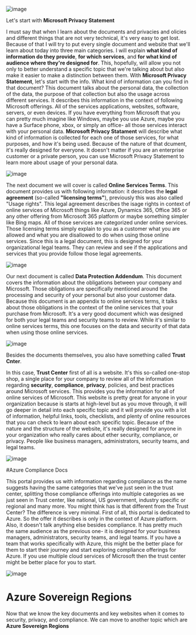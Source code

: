 ![image](https://github.com/user-attachments/assets/8204ed7d-51d6-4298-9818-0c1d92c24c0d)

Let's start with **Microsoft Privacy Statement**

I must say that when I learn about the documents and privacies and olicies and different things that are not very technical, it's very easy to get lost. Because of that I will try to put every single  document and website that we'll learn about today into three main categories. I will explain **what kind of information do they provide**, **for which services**, and **for what kind of audience where they're designed for**.
This, hopefully, will allow you not only to better understand a specific topic that we're talking about but also make it easier to make a distinction between them. 
With **Microsoft Privacy Statement**, let's start with the info. What kind of information can you find in that document? This document talks about the personal data, the collection of the data, the purpose of that collection but also the usage across different services. 
It describes this information in the context of following Microsoft offerings. All of the services applications, websites, software, servers, or even devices. If you have everything from Microsoft that you can pretty much imagine like Windows, maybe you use Azure, maybe you have a Surface phone, xbox, or simply an office- all those services interact with your personal data. **Microsoft Privacy Statament** will describe what kind of information is collected for each one of those services, for what purposes, and how it's being used. Because of the nature of that dcument, it's really designed for everyone. It doesn't matter if you are an enterprise customer or a private person, you can use Microsoft Privacy Statement to learn more about usage of your personal data. 

![image](https://github.com/user-attachments/assets/43a2caa3-4b32-4c01-aa00-130e76835dc3)


The next document we will cover is called **Online Services Terms**. This document provides us with following information: it describes the **legal agreement** (so-called **"licensing terms"**), previously this was also called "Usage rights". This legal agreement describes the isage rights in context of online services of Microsoft things like Azure, Dynamics 365, Office 365 or any other offering from Microsoft 365 platform or maybe something simpler like Bing maps. All of those services are categorized under online services. Those licensing terms simply explain to you as a customer what you are allowed and what you are disallowed to do when using those online services. Since this is a legal document, this is designed for your organizational legal teams. They can review and see if the applications and services that you provide follow those legal agreements. 

![image](https://github.com/user-attachments/assets/8cc73e25-5c03-40ce-bce9-3a206f362af0)



Our next document is called **Data Protection Addendum**. This document covers the information about the obligations  between your company and Microsoft. Those obligations are specifically mentioned around the processing and security of your personal but also your customer data. Because this document is an appendix to online services terms, it talks about those obligations in the context of the online services that your purchase from Microsoft. It's a very good document which was designed for both your legal teams and security teams to review. While it's similar to online services terms, this one focuses on the data and security of that data when using those online services. 

![image](https://github.com/user-attachments/assets/5d66071e-8195-44a5-b275-a5edf0c0911f)


Besides the documents themselves, you also have something called **Trust Cnter**.

In this case, **Trust Center** first of all is a website. It's this so-called one-stop shop, a single place for your company to review all of the information regarding **security**, **compliance**, **privacy**, policies, and best practices around Microsoft services. This provides you the information for all of online services of Microsoft. This website is pretty great for anyone in your organization because is starts at high-level but as you move through, it will go deeper in detail into each specific topic and it will provide you with a lot of information, helpful links, tools, checklists, and plenty of online resources that you can check to learn about each specific topic. Because of the nature and the structure of the website, it's really designed for anyone in your organization who really cares about ether security, compliance, or privacy. People like business managers, administrators, security teams, and legal teams.

![image](https://github.com/user-attachments/assets/490b1015-cf25-4925-8fa3-bca1e0fabdcb)

#Azure Compliance Docs

This portal provides us with information regarding compliance as the name suggests having the same categories that we've just seen in the trust center, splitting those compliance offerings into multiple categories as we just seen in Trust center, like national, US government, industry specific or regional and many more. You might think has is that different from the Trust Center? The difference is very minimal. First of all, this portal is dedicated to Azure. So the offer it describes is only in the context of Azure platform. Also, it doesn't talk anything else besides compliance. It has pretty much the same audience as the previous one- it is designed for your business managers, administrators, security teams, and legal teams. 
If you have a team that works specifically with Azure, this might be the better place for them to start their journey and start exploring compliance offerings for Azure.
If you use multiple cloud services of Microsoft then the trust center might be better place for you to start.

![image](https://github.com/user-attachments/assets/ae5e4de5-31df-43c7-9f7f-3058e8b41397)


# Azure Sovereign Regions

Now that we know the key documents and key websites when it comes to security, privacy, and compliance. We can move to another topic which are **Azure Sovereign Regions**

